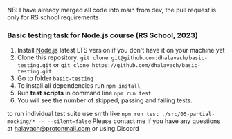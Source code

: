 NB: I have already merged all code into main from dev, the pull request is only for RS school requirements

### Basic testing task for Node.js course (RS School, 2023)

1. Install [Node.js](https://nodejs.org/en/download/) latest LTS version if you don't have it on your machine yet
2. Clone this repository: `git clone git@github.com:dhalavach/basic-testing.git` or `git clone https://github.com/dhalavach/basic-testing.git`
3. Go to folder `basic-testing`
4. To install all dependencies run `npm install`
5. Run **test scripts** in command line `npm run test`
6. You will see the number of skipped, passing and failing tests.

to run individual test suite use smth like `npm run test ./src/05-partial-mocking/* -- --silent=false`
Please contact me if you have any questions at halavach@protonmail.com or using Discord
